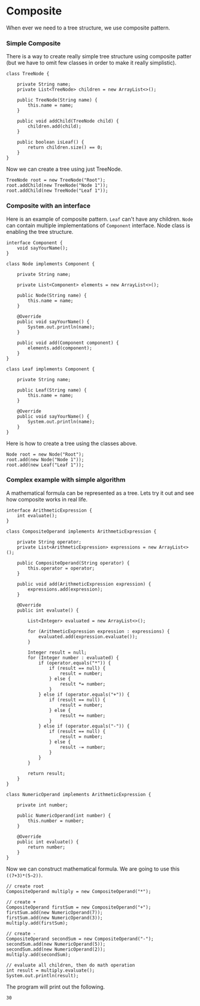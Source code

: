 # Composite

When ever we need to a tree structure, we use composite pattern. 

### Simple Composite

There is a way to create really simple tree structure using composite patter \(but we have to omit few classes in order to make it really simplistic\). 

```
class TreeNode {

    private String name;
    private List<TreeNode> children = new ArrayList<>();

    public TreeNode(String name) {
        this.name = name;
    }

    public void addChild(TreeNode child) {
        children.add(child);
    }
    
    public boolean isLeaf() {
        return children.size() == 0;
    }
}
```

Now we can create a tree using just TreeNode. 

```
TreeNode root = new TreeNode("Root");
root.addChild(new TreeNode("Node 1"));
root.addChild(new TreeNode("Leaf 1"));
```

### Composite with an interface

Here is an example of composite pattern. `Leaf` can't have any children. `Node` can contain multiple implementations of `Component` interface. Node class is enabling the tree structure.

```
interface Component {
    void sayYourName();
}

class Node implements Component {

    private String name;

    private List<Component> elements = new ArrayList<>();

    public Node(String name) {
        this.name = name;
    }

    @Override
    public void sayYourName() {
        System.out.println(name);
    }

    public void add(Component component) {
        elements.add(component);
    }
}

class Leaf implements Component {

    private String name;

    public Leaf(String name) {
        this.name = name;
    }

    @Override
    public void sayYourName() {
        System.out.println(name);
    }
}
```

Here is how to create a tree using the classes above. 

```
Node root = new Node("Root");
root.add(new Node("Node 1"));
root.add(new Leaf("Leaf 1"));
```

### Complex example with simple algorithm

A mathematical formula can be represented as a tree. Lets try it out and see how composite works in real life.

```
interface ArithmeticExpression {
    int evaluate();
}

class CompositeOperand implements ArithmeticExpression {

    private String operator;
    private List<ArithmeticExpression> expressions = new ArrayList<>();

    public CompositeOperand(String operator) {
        this.operator = operator;
    }

    public void add(ArithmeticExpression expression) {
        expressions.add(expression);
    }

    @Override
    public int evaluate() {

        List<Integer> evaluated = new ArrayList<>();

        for (ArithmeticExpression expression : expressions) {
            evaluated.add(expression.evaluate());
        }

        Integer result = null;
        for (Integer number : evaluated) {
            if (operator.equals("*")) {
                if (result == null) {
                    result = number;
                } else {
                    result *= number;
                }
            } else if (operator.equals("+")) {
                if (result == null) {
                    result = number;
                } else {
                    result += number;
                }
            } else if (operator.equals("-")) {
                if (result == null) {
                    result = number;
                } else {
                    result -= number;
                }
            }
        }

        return result;
    }
}

class NumericOperand implements ArithmeticExpression {

    private int number;

    public NumericOperand(int number) {
        this.number = number;
    }

    @Override
    public int evaluate() {
        return number;
    }
}
```

Now we can construct mathematical formula. We are going to use this `((7+3)*(5−2))`.

```
// create root
CompositeOperand multiply = new CompositeOperand("*");

// create +
CompositeOperand firstSum = new CompositeOperand("+");
firstSum.add(new NumericOperand(7));
firstSum.add(new NumericOperand(3));
multiply.add(firstSum);

// create -
CompositeOperand secondSum = new CompositeOperand("-");
secondSum.add(new NumericOperand(5));
secondSum.add(new NumericOperand(2));
multiply.add(secondSum);

// evaluate all children, then do math operation
int result = multiply.evaluate();
System.out.println(result);
```

The program will print out the following. 

```
30
```



